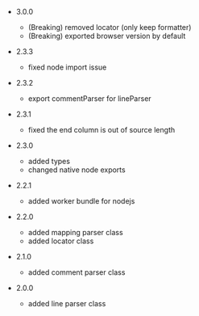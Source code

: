 * 3.0.0
    - (Breaking) removed locator (only keep formatter)
    - (Breaking) exported browser version by default

* 2.3.3
    - fixed node import issue

* 2.3.2
    - export commentParser for lineParser

* 2.3.1
    - fixed the end column is out of source length

* 2.3.0
    - added types
    - changed native node exports

* 2.2.1
    - added worker bundle for nodejs

* 2.2.0
    - added mapping parser class
    - added locator class

* 2.1.0
    - added comment parser class

* 2.0.0
    - added line parser class

